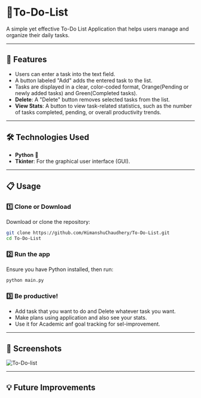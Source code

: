 # 📝To-Do-List

A simple yet effective To-Do List Application that helps users manage and organize their daily tasks.

---
## 📸 Features
- Users can enter a task into the text field.
- A button labeled "Add" adds the entered task to the list.
- Tasks are displayed in a clear, color-coded format, Orange(Pending or newly added tasks) and Green(Completed tasks).
- **Delete**: A "Delete" button removes selected tasks from the list.
- **View Stats**: A button to view task-related statistics, such as the number of tasks completed, pending, or overall productivity trends.

---

## 🛠️ Technologies Used

- **Python** 🐍
- **Tkinter**: For the graphical user interface (GUI).

---

## 📋 Usage

### 1️⃣ Clone or Download

Download or clone the repository:

```bash
git clone https://github.com/HimanshuChaudhery/To-Do-List.git
cd To-Do-List
```

### 2️⃣ Run the app

Ensure you have Python installed, then run:

```bash
python main.py
```

### 3️⃣ Be productive!

- Add task that you want to do and Delete whatever task you want.
- Make plans using application and also see your stats.
- Use it for Academic anf goal tracking for sel-improvement.

---

## 📸 Screenshots

![To-Do-list]()

---
## 💡 Future Improvements
